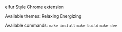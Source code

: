 elfur Style Chrome extension

Available themes:
    Relaxing
    Energizing

Available commands:
    `make install`
    `make build`
    `make dev`
